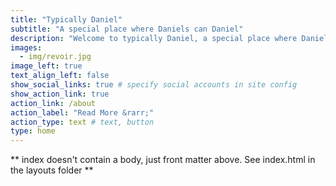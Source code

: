```yaml
---
title: "Typically Daniel"
subtitle: "A special place where Daniels can Daniel"
description: "Welcome to typically Daniel, a special place where Daniels can Daniel and non-Daniels can Leinad. CreatOrs need to percolate and if that sounds like babbledyguc to you then please take a [pikachu](https://en.wikipedia.org/wiki/Pikachu)."
images:
  - img/revoir.jpg
image_left: true
text_align_left: false
show_social_links: true # specify social accounts in site config
show_action_link: true
action_link: /about
action_label: "Read More &rarr;"
action_type: text # text, button
type: home
---
```


** index doesn't contain a body, just front matter above.
See index.html in the layouts folder **
